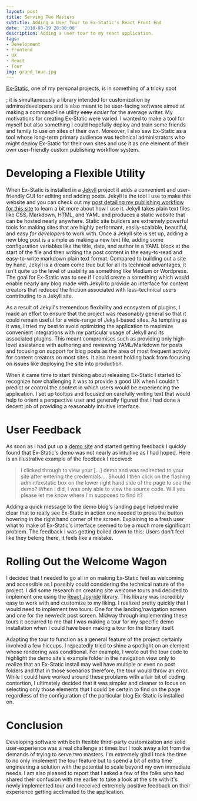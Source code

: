 ```yaml
---
layout: post
title: Serving Two Masters
subtitle: Adding a User Tour to Ex-Static's React Front End
date: '2018-08-19 20:00:00'
description: Adding a user tour to my react application.
tags:
- Development
- Frontend
- UX
- React
- Tour
img: grand_tour.jpg
---
```


[Ex-Static](https://github.com/jdbean/Ex-Static), one of my personal projects, is in something of a tricky spot
<!-- more -->
; it is simultaneously a library intended for customization by admins/developers and is also meant to be user-facing software aimed at making a command-line utility ~~easy~~ *easier* for the average writer. My motivations for creating Ex-Static were varied. I wanted to make a tool for myself but also something I could hopefully deploy and train some friends and family to use on sites of their own. Moreover, I also saw Ex-Static as a tool whose long-term primary audience was technical administrators who might deploy Ex-Static for their own sites and use it as one element of their own user-friendly custom publishing workflow system.

# Developing a Flexible Utility

When Ex-Static is installed in a [Jekyll](https://jekyllrb.com) project it adds a convenient and user-friendly GUI for editing and adding posts. Jekyll is the tool I use to make this website and you can check out my [post detailing my publishing workflow for this site](/blogging-workflow) to learn a bit more about how I use it. Jekyll takes plain text files like CSS, Markdown, HTML, and YAML and produces a static website that can be hosted nearly anywhere. Static site builders are extremely powerful tools for making sites that are highly performant, easily-scalable, beautiful, and easy *for developers* to work with. Once a Jekyll site is set up, adding a new blog post is a simple as making a new text file, adding some configuration variables like the title, date, and author in a YAML block at the start of the file and then writing the post content in the easy-to-read and easy-to-write markdown plain text format. Compared to building out a site by hand, Jekyll is a dream come true but for all its technical advantages, it isn't quite up the level of usability as something like Medium or Wordpress. The goal for Ex-Static was to see if I could create a something which would enable nearly any blog made with Jekyll to provide an interface for content creators that reduced the friction associated with less-technical users contributing to a Jekyll site.

As a result of Jekyll's tremendous flexibility and ecosystem of plugins, I made an effort to ensure that the project was reasonably general so that it could remain useful for a wide-range of Jekyll-based sites. As tempting as it was, I tried my best to avoid optimizing the application to maximize convenient integrations with my particular usage of Jekyll and its associated plugins. This meant compromises such as providing only high-level assistance with authoring and reviewing YAML/Markdown for posts and focusing on support for blog posts as the area of most frequent activity for content creators on most sites. It also meant holding back from focusing on issues like deploying the site into production.

When it came time to start thinking about releasing Ex-Static I started to recognize how challenging it was to provide a good UX when I couldn't predict or control the context in which users would be experiencing the application. I set up tooltips and focused on carefully writing text that would help to orient a perspective user and generally figured that I had done a decent job of providing a reasonably intuitive interface.

# User Feedback

As soon as I had put up a [demo site](/projects/#ex-static) and started getting feedback I quickly found that Ex-Static's demo was not nearly as intuitive as I had hoped. Here is an illustrative example of the feedback I received:

> I clicked through to view your [...] demo and was redirected to your site after entering the credentials.... Should I then click on the flashing  admin/exstatic box on the lower right hand side of the page to see the demo? When I did, I was only able to view the source code.  Will you please let me know where I'm supposed to find it? 

Adding a quick message to the demo blog's landing page helped make clear that to really see Ex-Static in action one needed to press the button hovering in the right hand corner of the screen. Explaining to a fresh user what to make of Ex-Static's interface seemed to be a much more significant problem. The feedback I was getting boiled down to this: Users don't feel like they belong there, it feels like a mistake.

# Rolling Out the Welcome Wagon

I decided that I needed to go all in on making Ex-Static feel as welcoming and accessible as I possibly could considering the technical nature of the project. I did some research on creating site welcome tours and decided to implement one using the [React Joyride](https://github.com/gilbarbara/react-joyride) library. This library was incredibly easy to work with and customize to my liking. I realized pretty quickly that I would need to implement two tours: One for the landing/navigation screen and one for the new/edit post screen. Midway through implementing these tours it occurred to me that I was making a tour for my specific demo installation when I could have been making a tour for the library itself.

Adapting the tour to function as a general feature of the project certainly involved a few hiccups. I repeatedly tried to shine a spotlight on an element whose rendering was conditional. For example, I wrote out the tour code to highlight the demo site's example folder in the navigation view only to realize that an Ex-Static install may well have multiple or even no post folders and that in those scenarios therefore, the tour would throw an error. While I could have worked around these problems with a fair bit of coding contortion, I ultimately decided that it was simpler and cleaner to focus on selecting only those elements that I could be certain to find on the page regardless of the configuration of the particular blog Ex-Static is installed on.

# Conclusion

Developing software with both flexible third-party customization and solid user-experience was a real challenge at times but I took away a lot from the demands of trying to serve two masters. I'm extremely glad I took the time to no only implement the tour feature but to spend a bit of extra time engineering a solution with the potential to scale beyond my own immediate needs. I am also pleased to report that I asked a few of the folks who had shared their confusion with me earlier to take a look at the site with it's newly implemented tour and I received extremely positive feedback on their experience getting acclimated to the application.
